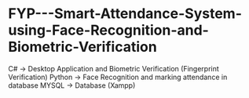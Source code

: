 # FYP---Smart-Attendance-System-using-Face-Recognition-and-Biometric-Verification
C# -> Desktop Application and Biometric Verification (Fingerprint Verification)
Python -> Face Recognition and marking attendance in database
MYSQL -> Database (Xampp)
